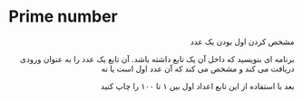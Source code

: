 # Prime number

<p dir = "rtl" >مشخص کردن اول بودن یک عدد</p>
<p dir="rtl">
	برنامه ای بنویسید که داخل آن یک تابع داشته باشد. آن تابع یک عدد را به عنوان ورودی دریافت می کند و مشخص می کند که آن عدد اول است یا نه
	</p>
<p dir="rtl">بعد با استفاده از این تابع اعداد اول بین ۱ تا ۱۰۰ را چاپ کنید</p
	پایان
